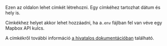 Ezen az oldalon lehet címkét létrehozni. Egy címkéhez tartozhat dátum és hely is.

Címkékhez helyet akkor lehet hozzáadni, ha a`.env` fájlban fel van véve egy Mapbox API kulcs.

A címkékről további információ [a hivatalos dokumentációban](https://firefly-iii.readthedocs.io/en/latest/concepts/tags.html) található.